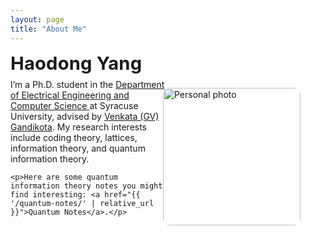 ```yaml
---
layout: page
title: "About Me"
---
```


<style>
/* Scoped styles so we don't affect the rest of the site */
.name {
  margin: 0 0 0.5rem 0;
  font-weight: 700;
  font-size: clamp(1.5rem, 1.1rem + 1.2vw, 2rem);
  letter-spacing: 0.2px;
}

.about {
  display: grid;
  grid-template-columns: 1fr 220px;   /* text | photo */
  gap: 1.25rem 2rem;
  align-items: start;
}
.about .photo { justify-self: end; }
.about .photo img {
  width: 220px;        /* adjust as you like */
  max-width: 100%;
  border-radius: 10px; /* optional rounding */
  display: block;
}
@media (max-width: 800px) {
  .about { grid-template-columns: 1fr; }
  .about .photo { justify-self: center; }
  .about .photo img { width: 60%; max-width: 260px; }
}
</style>

<h2 class="name">Haodong Yang</h2>

<div class="about">
  <div class="copy">
    I’m a Ph.D. student in the
    <a href="https://ecs.syracuse.edu/academics/electrical-engineering-and-computer-science">
      Department of Electrical Engineering and Computer Science
    </a>
    at Syracuse University, advised by
    <a href="https://sites.google.com/view/gvenkata/home">Venkata (GV) Gandikota</a>.
    My research interests include coding theory, lattices, information theory, and quantum information theory.

    <p>Here are some quantum information theory notes you might find interesting: <a href="{{ '/quantum-notes/' | relative_url }}">Quantum Notes</a>.</p>
  </div>

  <figure class="photo">
    <img src="{{ '/haodong_yang.jpg' | relative_url }}" alt="Personal photo" loading="lazy" decoding="async">
  </figure>
</div>
